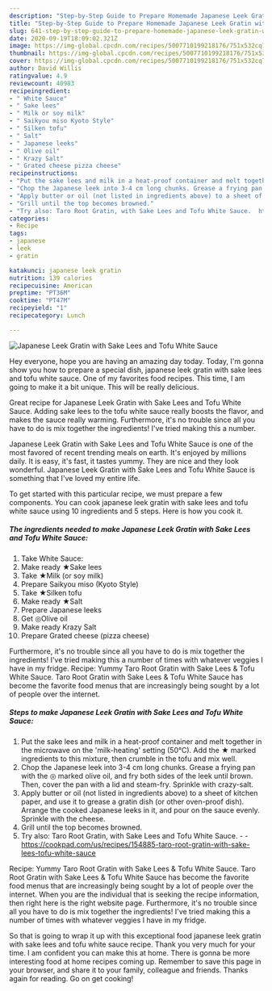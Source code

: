 ```yaml
---
description: "Step-by-Step Guide to Prepare Homemade Japanese Leek Gratin with Sake Lees and Tofu White Sauce"
title: "Step-by-Step Guide to Prepare Homemade Japanese Leek Gratin with Sake Lees and Tofu White Sauce"
slug: 641-step-by-step-guide-to-prepare-homemade-japanese-leek-gratin-with-sake-lees-and-tofu-white-sauce
date: 2020-09-19T18:09:02.321Z
image: https://img-global.cpcdn.com/recipes/5007710199218176/751x532cq70/japanese-leek-gratin-with-sake-lees-and-tofu-white-sauce-recipe-main-photo.jpg
thumbnail: https://img-global.cpcdn.com/recipes/5007710199218176/751x532cq70/japanese-leek-gratin-with-sake-lees-and-tofu-white-sauce-recipe-main-photo.jpg
cover: https://img-global.cpcdn.com/recipes/5007710199218176/751x532cq70/japanese-leek-gratin-with-sake-lees-and-tofu-white-sauce-recipe-main-photo.jpg
author: David Willis
ratingvalue: 4.9
reviewcount: 40983
recipeingredient:
- " White Sauce"
- " Sake lees"
- " Milk or soy milk"
- " Saikyou miso Kyoto Style"
- " Silken tofu"
- " Salt"
- " Japanese leeks"
- " Olive oil"
- " Krazy Salt"
- " Grated cheese pizza cheese"
recipeinstructions:
- "Put the sake lees and milk in a heat-proof container and melt together in the microwave on the &#39;milk-heating&#39; setting (50°C). Add the ★ marked ingredients to this mixture, then crumble in the tofu and mix well."
- "Chop the Japanese leek into 3-4 cm long chunks. Grease a frying pan with the ◎ marked olive oil, and fry both sides of the leek until brown. Then, cover the pan with a lid and steam-fry. Sprinkle with crazy-salt."
- "Apply butter or oil (not listed in ingredients above) to a sheet of kitchen paper, and use it to grease a gratin dish (or other oven-proof dish). Arrange the cooked Japanese leeks in it, and pour on the sauce evenly. Sprinkle with the cheese."
- "Grill until the top becomes browned."
- "Try also: Taro Root Gratin, with Sake Lees and Tofu White Sauce.  https://cookpad.com/us/recipes/154885-taro-root-gratin-with-sake-lees-tofu-white-sauce"
categories:
- Recipe
tags:
- japanese
- leek
- gratin

katakunci: japanese leek gratin 
nutrition: 139 calories
recipecuisine: American
preptime: "PT36M"
cooktime: "PT47M"
recipeyield: "1"
recipecategory: Lunch

---
```



![Japanese Leek Gratin with Sake Lees and Tofu White Sauce](https://img-global.cpcdn.com/recipes/5007710199218176/751x532cq70/japanese-leek-gratin-with-sake-lees-and-tofu-white-sauce-recipe-main-photo.jpg)

Hey everyone, hope you are having an amazing day today. Today, I'm gonna show you how to prepare a special dish, japanese leek gratin with sake lees and tofu white sauce. One of my favorites food recipes. This time, I am going to make it a bit unique. This will be really delicious.

Great recipe for Japanese Leek Gratin with Sake Lees and Tofu White Sauce. Adding sake lees to the tofu white sauce really boosts the flavor, and makes the sauce really warming. Furthermore, it&#39;s no trouble since all you have to do is mix together the ingredients! I&#39;ve tried making this a number.

Japanese Leek Gratin with Sake Lees and Tofu White Sauce is one of the most favored of recent trending meals on earth. It's enjoyed by millions daily. It is easy, it's fast, it tastes yummy. They are nice and they look wonderful. Japanese Leek Gratin with Sake Lees and Tofu White Sauce is something that I've loved my entire life.


To get started with this particular recipe, we must prepare a few components. You can cook japanese leek gratin with sake lees and tofu white sauce using 10 ingredients and 5 steps. Here is how you cook it.

<!--inarticleads1-->

##### The ingredients needed to make Japanese Leek Gratin with Sake Lees and Tofu White Sauce:

1. Take  White Sauce:
1. Make ready  ★Sake lees
1. Take  ★Milk (or soy milk)
1. Prepare  Saikyou miso (Kyoto Style)
1. Take  ★Silken tofu
1. Make ready  ★Salt
1. Prepare  Japanese leeks
1. Get  ◎Olive oil
1. Make ready  Krazy Salt
1. Prepare  Grated cheese (pizza cheese)


Furthermore, it&#39;s no trouble since all you have to do is mix together the ingredients! I&#39;ve tried making this a number of times with whatever veggies I have in my fridge. Recipe: Yummy Taro Root Gratin with Sake Lees &amp; Tofu White Sauce. Taro Root Gratin with Sake Lees &amp; Tofu White Sauce has become the favorite food menus that are increasingly being sought by a lot of people over the internet. 

<!--inarticleads2-->

##### Steps to make Japanese Leek Gratin with Sake Lees and Tofu White Sauce:

1. Put the sake lees and milk in a heat-proof container and melt together in the microwave on the &#39;milk-heating&#39; setting (50°C). Add the ★ marked ingredients to this mixture, then crumble in the tofu and mix well.
1. Chop the Japanese leek into 3-4 cm long chunks. Grease a frying pan with the ◎ marked olive oil, and fry both sides of the leek until brown. Then, cover the pan with a lid and steam-fry. Sprinkle with crazy-salt.
1. Apply butter or oil (not listed in ingredients above) to a sheet of kitchen paper, and use it to grease a gratin dish (or other oven-proof dish). Arrange the cooked Japanese leeks in it, and pour on the sauce evenly. Sprinkle with the cheese.
1. Grill until the top becomes browned.
1. Try also: Taro Root Gratin, with Sake Lees and Tofu White Sauce. -  - https://cookpad.com/us/recipes/154885-taro-root-gratin-with-sake-lees-tofu-white-sauce


Recipe: Yummy Taro Root Gratin with Sake Lees &amp; Tofu White Sauce. Taro Root Gratin with Sake Lees &amp; Tofu White Sauce has become the favorite food menus that are increasingly being sought by a lot of people over the internet. When you are the individual that is seeking the recipe information, then right here is the right website page. Furthermore, it&#39;s no trouble since all you have to do is mix together the ingredients! I&#39;ve tried making this a number of times with whatever veggies I have in my fridge. 

So that is going to wrap it up with this exceptional food japanese leek gratin with sake lees and tofu white sauce recipe. Thank you very much for your time. I am confident you can make this at home. There is gonna be more interesting food at home recipes coming up. Remember to save this page in your browser, and share it to your family, colleague and friends. Thanks again for reading. Go on get cooking!
